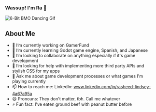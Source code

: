 ### Wassup! I'm Ra 👋


 <source media="(prefers-color-scheme: dark)" srcset="https://i.gifer.com/XwI4.gif">
 <source media="(prefers-color-scheme: light)" srcset="https://i.gifer.com/Paz.gif">
 <img align="center" alt="8-Bit BMO Dancing Gif" src="https://i.gifer.com/Paz.gif">


## About Me


- 🔭 I’m currently working on GamerFund
- 🌱 I’m currently learning Godot game engine, Spanish, and Japanese
- 👯 I’m looking to collaborate on anything especially if it's game development 
- 🤔 I’m looking for help with implementing more third party APIs and stylish CSS for my apps
- 💬 Ask me about game development processes or what games I'm playing currently
- 📫 How to reach me: LinkedIn: www.linkedin.com/in/rasheed-lindsey-4a67a95a
- 😄 Pronouns: They don't matter, tbh. Call me whatever
- ⚡ Fun fact: I've eaten ground beef with peanut butter before
